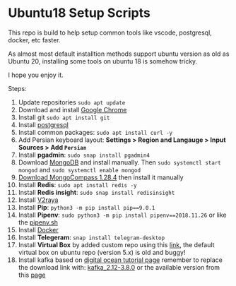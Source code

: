 # Ubuntu18 Setup Scripts

This repo is build to help setup common tools like vscode, postgresql, docker, etc faster.

As almost most default installtion methods support ubuntu version as old as Ubuntu 20, installing some tools on ubuntu 18 is somehow tricky.

I hope you enjoy it.

Steps:

1. Update repositories `sudo apt update`
2. Download and install [Google Chrome](https://www.google.com/chrome/) 
3. Install git `sudo apt install git`
4. Install [postgresql](https://www.digitalocean.com/community/tutorials/how-to-install-and-use-postgresql-on-ubuntu-18-04)
5. Install common packages: `sudo apt install curl -y`
6. Add Persian keyboard layout: **Settings > Region and Langauge > Input Sources > Add `Persian`**
7. Install **pgadmin**: `sudo snap install pgadmin4`
8. Download [MongoDB](https://www.mongodb.com/try/download/community-edition/releases/archive) and install manually. Then `sudo systemctl start mongod` and `sudo systemctl enable mongod`
9. [Download MongoCompass 1.28.4](https://downloads.mongodb.com/compass/mongodb-compass_1.28.4_amd64.deb) then install it manually
10. Install **Redis**: `sudo apt install redis -y`
11. Install **Redis insight**: `sudo snap install redisinsight`
12. Install [V2raya](https://v2raya.org/en/docs/prologue/installation/debian/)
13. Install **Pip**: `python3 -m pip install pip==9.0.1`
14. Install **Pipenv**: `sudo python3 -m pip install pipenv==2018.11.26` or like the [pipenv.sh](./pipenv.sh)
15. Install [Docker](https://www.digitalocean.com/community/tutorials/how-to-install-and-use-docker-on-ubuntu-18-04)
16. Install **Telegeram**: `snap install telegram-desktop`
17. Install **Virtual Box** by added custom repo using this [link](https://phoenixnap.com/kb/install-virtualbox-on-ubuntu), the default virtual box on ubuntu repo (version 5.x) is old and buggy!
18. Install kafka based on [digital ocean tutorial page](https://www.digitalocean.com/community/tutorials/how-to-install-apache-kafka-on-ubuntu-18-04) remember to replace the download link with: [kafka_2.12-3.8.0](https://downloads.apache.org/kafka/3.8.0/kafka_2.12-3.8.0.tgz) or the available version from this [page](https://downloads.apache.org/kafka/)